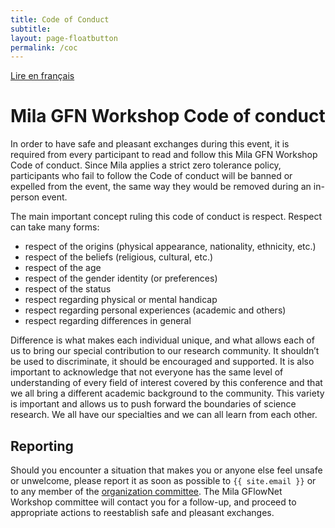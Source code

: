 ```yaml
---
title: Code of Conduct
subtitle:
layout: page-floatbutton
permalink: /coc
---
```

<div class="box">
  <a href="/coc_fr.html">Lire en français</a>
</div>

# Mila GFN Workshop Code of conduct
In order to have safe and pleasant exchanges during this event, it is required from every participant to read and follow this Mila GFN Workshop Code of conduct. Since Mila applies a strict zero tolerance policy, participants who fail to follow the Code of conduct will be banned or expelled from the event, the same way they would be removed during an in-person event.

The main important concept ruling this code of conduct is respect. Respect can take many forms:
- respect of the origins (physical appearance, nationality, ethnicity, etc.)
- respect of the beliefs (religious, cultural, etc.)
- respect of the age
- respect of the gender identity (or preferences)
- respect of the status
- respect regarding physical or mental handicap
- respect regarding personal experiences (academic and others)
- respect regarding differences in general

Difference is what makes each individual unique, and what allows each of us to bring our special contribution to our research community. It shouldn’t be used to discriminate, it should be encouraged and supported. It is also important to acknowledge that not everyone has the same level of understanding of every field of interest covered by this conference and that we all bring a different academic background to the community. This variety is important and allows us to push forward the boundaries of science research. We all have our specialties and we can all learn from each other.

## Reporting
Should you encounter a situation that makes you or anyone else feel unsafe or unwelcome, please report it as soon as possible to `{{ site.email }}` or to any member of the [organization committee](/organizers.html). The Mila GFlowNet Workshop committee will contact you for a follow-up, and proceed to appropriate actions to reestablish safe and pleasant exchanges.
